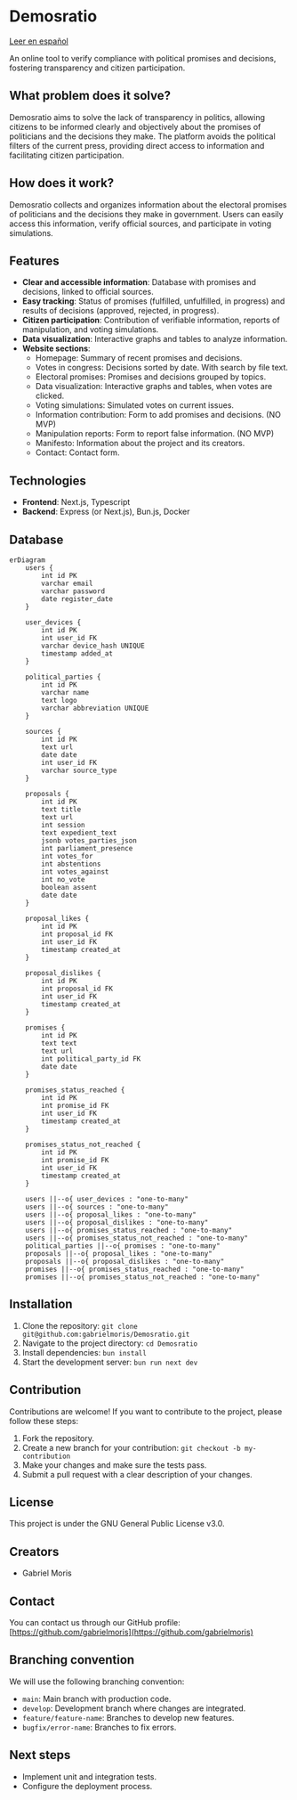 # Demosratio

[Leer en español](README.md)

An online tool to verify compliance with political promises and decisions, fostering transparency and citizen participation.

## What problem does it solve?

Demosratio aims to solve the lack of transparency in politics, allowing citizens to be informed clearly and objectively about the promises of politicians and the decisions they make. The platform avoids the political filters of the current press, providing direct access to information and facilitating citizen participation.

## How does it work?

Demosratio collects and organizes information about the electoral promises of politicians and the decisions they make in government. Users can easily access this information, verify official sources, and participate in voting simulations.

## Features

- **Clear and accessible information**: Database with promises and decisions, linked to official sources.
- **Easy tracking**: Status of promises (fulfilled, unfulfilled, in progress) and results of decisions (approved, rejected, in progress).
- **Citizen participation**: Contribution of verifiable information, reports of manipulation, and voting simulations.
- **Data visualization**: Interactive graphs and tables to analyze information.
- **Website sections**:
  - Homepage: Summary of recent promises and decisions.
  - Votes in congress: Decisions sorted by date. With search by file text.
  - Electoral promises: Promises and decisions grouped by topics.
  - Data visualization: Interactive graphs and tables, when votes are clicked.
  - Voting simulations: Simulated votes on current issues.
  - Information contribution: Form to add promises and decisions. (NO MVP)
  - Manipulation reports: Form to report false information. (NO MVP)
  - Manifesto: Information about the project and its creators.
  - Contact: Contact form.

## Technologies

- **Frontend**: Next.js, Typescript
- **Backend**: Express (or Next.js), Bun.js, Docker

## Database

```mermaid
erDiagram
    users {
        int id PK
        varchar email
        varchar password
        date register_date
    }

    user_devices {
        int id PK
        int user_id FK
        varchar device_hash UNIQUE
        timestamp added_at
    }

    political_parties {
        int id PK
        varchar name
        text logo
        varchar abbreviation UNIQUE
    }

    sources {
        int id PK
        text url
        date date
        int user_id FK
        varchar source_type
    }

    proposals {
        int id PK
        text title
        text url
        int session
        text expedient_text
        jsonb votes_parties_json
        int parliament_presence
        int votes_for
        int abstentions
        int votes_against
        int no_vote
        boolean assent
        date date
    }

    proposal_likes {
        int id PK
        int proposal_id FK
        int user_id FK
        timestamp created_at
    }

    proposal_dislikes {
        int id PK
        int proposal_id FK
        int user_id FK
        timestamp created_at
    }

    promises {
        int id PK
        text text
        text url
        int political_party_id FK
        date date
    }

    promises_status_reached {
        int id PK
        int promise_id FK
        int user_id FK
        timestamp created_at
    }

    promises_status_not_reached {
        int id PK
        int promise_id FK
        int user_id FK
        timestamp created_at
    }

    users ||--o{ user_devices : "one-to-many"
    users ||--o{ sources : "one-to-many"
    users ||--o{ proposal_likes : "one-to-many"
    users ||--o{ proposal_dislikes : "one-to-many"
    users ||--o{ promises_status_reached : "one-to-many"
    users ||--o{ promises_status_not_reached : "one-to-many"
    political_parties ||--o{ promises : "one-to-many"
    proposals ||--o{ proposal_likes : "one-to-many"
    proposals ||--o{ proposal_dislikes : "one-to-many"
    promises ||--o{ promises_status_reached : "one-to-many"
    promises ||--o{ promises_status_not_reached : "one-to-many"
```

## Installation

1.  Clone the repository: `git clone git@github.com:gabrielmoris/Demosratio.git`
2.  Navigate to the project directory: `cd Demosratio`
3.  Install dependencies: `bun install`
4.  Start the development server: `bun run next dev`

## Contribution

Contributions are welcome! If you want to contribute to the project, please follow these steps:

1.  Fork the repository.
2.  Create a new branch for your contribution: `git checkout -b my-contribution`
3.  Make your changes and make sure the tests pass.
4.  Submit a pull request with a clear description of your changes.

## License

This project is under the GNU General Public License v3.0.

## Creators

- Gabriel Moris

## Contact

You can contact us through our GitHub profile: [https://github.com/gabrielmoris](https://github.com/gabrielmoris)

## Branching convention

We will use the following branching convention:

- `main`: Main branch with production code.
- `develop`: Development branch where changes are integrated.
- `feature/feature-name`: Branches to develop new features.
- `bugfix/error-name`: Branches to fix errors.

## Next steps

- Implement unit and integration tests.
- Configure the deployment process.
